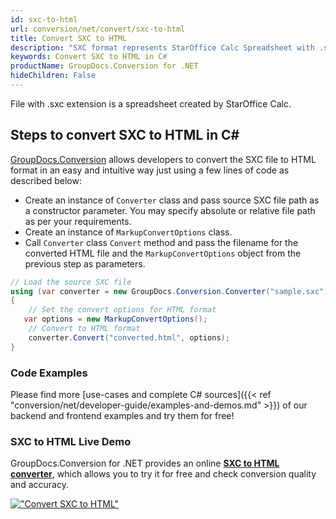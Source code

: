 ```yaml
---
id: sxc-to-html
url: conversion/net/convert/sxc-to-html
title: Convert SXC to HTML
description: "SXC format represents StarOffice Calc Spreadsheet with .sxc extension. Learn how to convert SXC to HTML file programmatically in C# language using GroupDocs.Conversion for .NET library."
keywords: Convert SXC to HTML in C#
productName: GroupDocs.Conversion for .NET
hideChildren: False
---
```


File with .sxc extension is a spreadsheet created by StarOffice Calc.

## Steps to convert SXC to HTML in C#

[GroupDocs.Conversion](https://products.groupdocs.com/conversion/net) allows developers to convert the SXC file to HTML format in an easy and intuitive way just using a few lines of code as described below:

* Create an instance of `Converter` class and pass source SXC file path as a constructor parameter. You may specify absolute or relative file path as per your requirements. 
* Create an instance of `MarkupConvertOptions` class.
* Call `Converter` class `Convert` method and pass the filename for the converted HTML file and the `MarkupConvertOptions` object from the previous step as parameters.

```csharp
// Load the source SXC file
using (var converter = new GroupDocs.Conversion.Converter("sample.sxc"))
{
    // Set the convert options for HTML format
   var options = new MarkupConvertOptions();
    // Convert to HTML format
    converter.Convert("converted.html", options);
}
```

### Code Examples

Please find more [use-cases and complete C# sources]({{< ref "conversion/net/developer-guide/examples-and-demos.md" >}}) of our backend and frontend examples and try them for free!

### SXC to HTML Live Demo

GroupDocs.Conversion for .NET provides an online [**SXC to HTML converter**](https://products.groupdocs.app/conversion/sxc-to-html), which allows you to try it for free and check conversion quality and accuracy.

[!["Convert SXC to HTML"](conversion/net/images/convert-to-html/convert-sxc-to-html.png)](https://products.groupdocs.app/conversion/sxc-to-html)